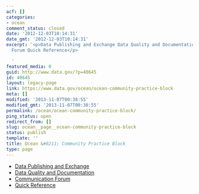 ```yaml
---
acf: []
categories:
- ocean
comment_status: closed
date: '2012-12-03T10:14:31'
date_gmt: '2012-12-03T10:14:31'
excerpt: '<p>Data Publishing and Exchange Data Quality and Documentation Communication
  Forum Quick Reference</p>

  '
featured_media: 0
guid: http://www.data.gov/?p=40645
id: 40645
layout: legacy-page
link: https://www.data.gov/ocean/ocean-community-practice-block
meta: []
modified: '2013-11-07T00:38:55'
modified_gmt: '2013-11-07T00:38:55'
permalink: /ocean/ocean-community-practice-block/
ping_status: open
redirect_from: []
slug: ocean__page__ocean-community-practice-block
status: publish
template: ''
title: Ocean &#8211; Community Practice Block
type: page
---
```

* [Data Publishing and Exchange](/ocean/page/ocean-data-publishing-and-exchange)
* [Data Quality and Documentation](/ocean/page/ocean-data-quality-and-documentation)
* [Communication Forum](/ocean/page/marine-planning-portal-network)
* [Quick Reference](/ocean/page/ocean-quick-reference)


